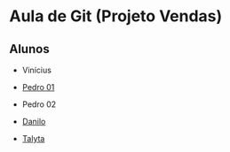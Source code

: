 # Aula de Git (Projeto Vendas)

## Alunos

- Vinícius

- [Pedro 01](https://github.com/PedroAABR)

- Pedro 02

- [Danilo](https://github.com/dmax101/)

- [Talyta](https://github.com/tvinente)